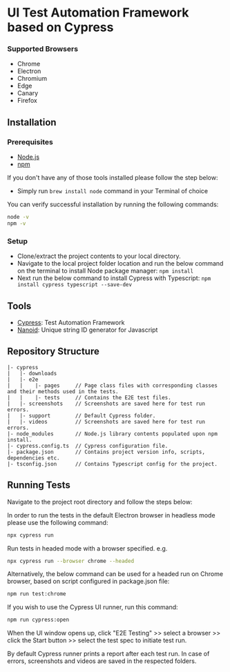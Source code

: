 # UI Test Automation Framework based on Cypress

### Supported Browsers

- Chrome
- Electron
- Chromium
- Edge
- Canary
- Firefox

## Installation

### Prerequisites

- [Node.js](https://nodejs.org/en/)
- [npm](https://www.npmjs.com/)

If you don't have any of those tools installed please follow the step below:

- Simply run `brew install node` command in your Terminal of choice

You can verify successful installation by running the following commands:

```bash
node -v
npm -v
```

### Setup

- Clone/extract the project contents to your local directory.
- Navigate to the local project folder location and run the below command on the terminal to install Node package manager:
  `npm install`
- Next run the below command to install Cypress with Typescript:
  `npm install cypress typescript --save-dev`

## Tools

- [Cypress](https://www.cypress.io/): Test Automation Framework
- [Nanoid](https://github.com/ai/nanoid): Unique string ID generator for Javascript


## Repository Structure

```text
|- cypress 
|   |- downloads
|   |- e2e
|   |    |- pages     // Page class files with corresponding classes and their methods used in the tests.
|   |    |- tests     // Contains the E2E test files.
|   |- screenshots    // Screenshots are saved here for test run errors.
|   |- support        // Default Cypress folder.
|   |- videos         // Screenshots are saved here for test run errors.
|- node_modules       // Node.js library contents populated upon npm install.
|- cypress.config.ts  // Cypress configuration file.
|- package.json       // Contains project version info, scripts, dependencies etc.
|- tsconfig.json      // Contains Typescript config for the project.
```



## Running Tests

Navigate to the project root directory and follow the steps below:

In order to run the tests in the default Electron browser in headless mode please use the following command:

```bash
npx cypress run
```

Run tests in headed mode with a browser specified. e.g.

```bash
npx cypress run --browser chrome --headed
```

Alternatively, the below command can be used for a headed run on Chrome browser, based on script configured in package.json file:

```bash
npm run test:chrome
```

If you wish to use the Cypress UI runner, run this command:
```bash
npm run cypress:open 
```
When the UI window opens up, click "E2E Testing" >> select a browser >> click the Start button >> select the test spec to initiate test run.

By default Cypress runner prints a report after each test run. In case of errors, screenshots and videos are saved in the respected folders.